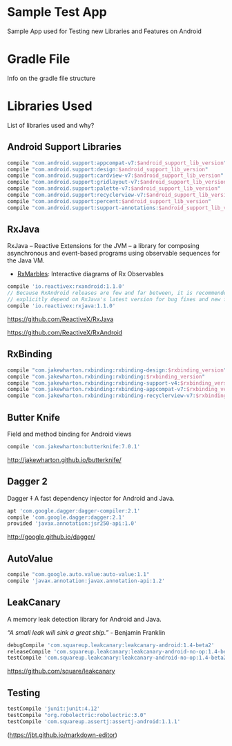 # Sample Test App

Sample App used for Testing new Libraries and Features on Android

# Gradle File
Info on the gradle file structure

# Libraries Used
List of libraries used and why?

## Android Support Libraries

```gradle
compile "com.android.support:appcompat-v7:$android_support_lib_version"
compile "com.android.support:design:$android_support_lib_version"
compile "com.android.support:cardview-v7:$android_support_lib_version"
compile "com.android.support:gridlayout-v7:$android_support_lib_version"
compile "com.android.support:palette-v7:$android_support_lib_version"
compile "com.android.support:recyclerview-v7:$android_support_lib_version"
compile "com.android.support:percent:$android_support_lib_version"
compile "com.android.support:support-annotations:$android_support_lib_version"
```

## RxJava

RxJava – Reactive Extensions for the JVM – a library for composing asynchronous and event-based programs using observable sequences for the Java VM.

* [RxMarbles](http://rxmarbles.com/): Interactive diagrams of Rx Observables

```gradle
compile 'io.reactivex:rxandroid:1.1.0'
// Because RxAndroid releases are few and far between, it is recommended you also
// explicitly depend on RxJava's latest version for bug fixes and new features.
compile 'io.reactivex:rxjava:1.1.0'
```

https://github.com/ReactiveX/RxJava

https://github.com/ReactiveX/RxAndroid


## RxBinding
```gradle
compile "com.jakewharton.rxbinding:rxbinding-design:$rxbinding_version"
compile "com.jakewharton.rxbinding:rxbinding:$rxbinding_version"
compile "com.jakewharton.rxbinding:rxbinding-support-v4:$rxbinding_version"
compile "com.jakewharton.rxbinding:rxbinding-appcompat-v7:$rxbinding_version"
compile "com.jakewharton.rxbinding:rxbinding-recyclerview-v7:$rxbinding_version"
```
## Butter Knife

Field and method binding for Android views

```gradle
compile 'com.jakewharton:butterknife:7.0.1'
```
http://jakewharton.github.io/butterknife/

## Dagger 2
Dagger ‡ A fast dependency injector for Android and Java.

```gradle
apt 'com.google.dagger:dagger-compiler:2.1'
compile 'com.google.dagger:dagger:2.1'
provided 'javax.annotation:jsr250-api:1.0'
```
http://google.github.io/dagger/

## AutoValue
```gradle
compile "com.google.auto.value:auto-value:1.1"
compile 'javax.annotation:javax.annotation-api:1.2'
```
## LeakCanary

A memory leak detection library for Android and Java.

*“A small leak will sink a great ship.”* - Benjamin Franklin

```gradle
debugCompile 'com.squareup.leakcanary:leakcanary-android:1.4-beta2'
releaseCompile 'com.squareup.leakcanary:leakcanary-android-no-op:1.4-beta2'
testCompile 'com.squareup.leakcanary:leakcanary-android-no-op:1.4-beta2'
```
https://github.com/square/leakcanary

## Testing
```gradle
testCompile 'junit:junit:4.12'
testCompile "org.robolectric:robolectric:3.0"
testCompile 'com.squareup.assertj:assertj-android:1.1.1'
```

(https://jbt.github.io/markdown-editor)